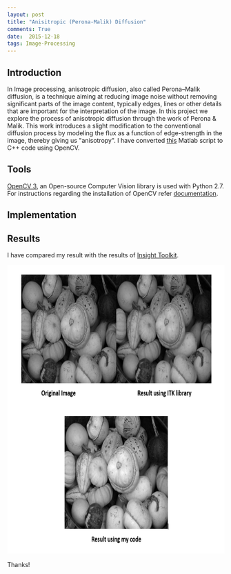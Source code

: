 ```yaml
---
layout: post
title: "Anisitropic (Perona-Malik) Diffusion"
comments: True
date:  2015-12-18
tags: Image-Processing
---
```


## Introduction

In Image processing, anisotropic diffusion, also called Perona–Malik diffusion, is a technique aiming at reducing image noise without removing significant parts of the image content, typically edges, lines or other details that are important for the interpretation of the image. In this project we explore the process of anisotropic diffusion through the work of Perona & Malik. This work introduces a slight modification to the conventional diffusion process by modeling the flux as a function of edge-strength in the image, thereby giving us "anisotropy". I have converted [this](http://www.mathworks.com/matlabcentral/fileexchange/14995-anisotropic-diffusion--perona---malik-/content/anisodiff_Perona-Malik/anisodiff2D.m) Matlab script to C++ code using OpenCV.

## Tools

[OpenCV 3](http://sourceforge.net/projects/opencvlibrary/files/opencv-win/), an Open-source Computer Vision library is used with Python 2.7. For instructions regarding the installation of OpenCV refer [documentation](http://docs.opencv.org/3.0-beta/doc/tutorials/introduction/windows_install/windows_install.html).

## Implementation

<script src="https://gist.github.com/IshankGulati/53a515022c959b14aeee.js"></script>

## Results

I have compared my result with the results of [Insight Toolkit](http://itk.org/ITKExamples/src/Filtering/AnisotropicSmoothing/ComputePeronaMalikAnisotropicDiffusion/Documentation.html).

<center><img src="/assets/perona-malik.PNG" alt="Lena Genetic" style="width:660px;height:670px;"/></center>

Thanks!